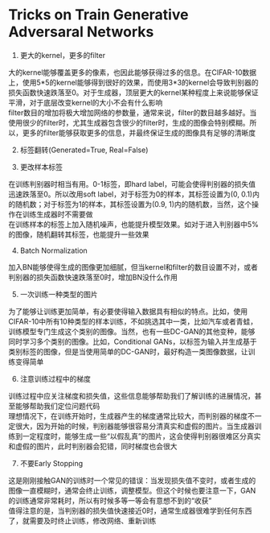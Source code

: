 # Tricks on Train Generative Adversaral Networks

1. 更大的kernel，更多的filter    
   
大的kernel能够覆盖更多的像素，也因此能够获得过多的信息。在CIFAR-10数据上，使用5\*5的kernel能够得到很好的效果，而使用3\*3的kernel会导致判别器的损失函数快速跌落至0。对于生成器，顶层更大的kernel某种程度上来说能够保证平滑，对于底层改变kernel的大小不会有什么影响    
filter数目的增加将极大增加网络的参数量，通常来说，filter的数目越多越好。当使用很少的filter时，尤其生成器包含很少的filter时，生成的图像会特别模糊。所以，更多的filter能够获取更多的信息，并最终保证生成的图像具有足够的清晰度    

2. 标签翻转(Generated=True, Real=False)    

3. 更改样本标签    
  
在训练判别器时相当有用。0-1标签，即hard label，可能会使得判别器的损失值迅速跌落至0。所以改用soft label，对于标签为0的样本，其标签设置为(0, 0.1)内的随机数；对于标签为1的样本，其标签设置为(0.9, 1)内的随机数，当然，这个操作在训练生成器时不需要做    
在训练样本的标签上加入随机噪声，也能提升模型效果。如对于进入判别器中5%的图像，随机翻转其标签，也能提升一些效果   

4. Batch Normalization   
  
加入BN能够使得生成的图像更加细腻，但当kernel和filter的数目设置不对，或者判别器的损失函数快速跌落至0时，增加BN没什么作用   

5. 一次训练一种类型的图片  
  
为了能够让训练更加简单，有必要使得输入数据具有相似的特点。比如，使用CIFAR-10中所有10种类型的样本训练，不如挑选其中一类，比如汽车或者青蛙，训练模型专门生成这个类别的图像。当然，也有一些DC-GAN的其他变种，能够同时学习多个类别的图像。比如，Conditional GANs，以标签为输入并生成基于类别标签的图像，但是当使用简单的DC-GAN时，最好构造一类图像数据，让训练变得简单   

6. 注意训练过程中的梯度  
  
训练过程中应关注梯度和损失值，这些信息能够帮助我们了解训练的进展情况，甚至能够帮助我们定位问题代码    
理想情况下，在训练开始时，生成器产生的梯度通常比较大，而判别器的梯度不一定很大，因为开始的时候，判别器能够很容易分清真实和虚假的图片。当生成器训练到一定程度时，能够生成一些“以假乱真”的图片，这会使得判别器很难区分真实和虚假的图片，此时判别器会犯错，同时梯度也会很大    

7. 不要Early Stopping  
  
这是刚刚接触GAN的训练时一个常见的错误：当发现损失值不变时，或者生成的图像一直模糊时，通常会终止训练，调整模型。但这个时候也要注意一下，GAN的训练通常非常耗时，所以有时候多等一等会有意想不到的“收获”    
值得注意的是，当判别器的损失值快速接近0时，通常生成器很难学到任何东西了，就需要及时终止训练，修改网络、重新训练    
